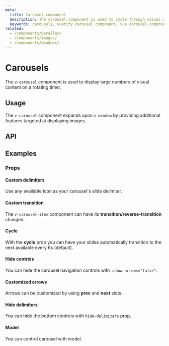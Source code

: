 ```yaml
---
meta:
  title: Carousel component
  description: The carousel component is used to cycle through visual content such as images or slides of text.
  keywords: carousels, vuetify carousel component, vue carousel component
related:
  - /components/parallax/
  - /components/images/
  - /components/windows/
---
```


# Carousels

The `v-carousel` component is used to display large numbers of visual content on a rotating timer.

<entry />

## Usage

The `v-carousel` component expands upon `v-window` by providing additional features targeted at displaying images.

<example file="v-carousel/usage" />

## API

<api-inline />

<!-- ## Sub-components

### v-carousel-item

v-carousel-item description -->

## Examples

### Props

#### Custom delimiters

Use any available icon as your carousel's slide delimiter.

<example file="v-carousel/prop-custom-icons" />

#### Custom transition

The `v-carousel-item` component can have its **transition/reverse-transition** changed.

<example file="v-carousel/prop-custom-transition" />

#### Cycle

With the **cycle** prop you can have your slides automatically transition to the next available every 6s (default).

<example file="v-carousel/prop-cycle" />

#### Hide controls

You can hide the carousel navigation controls with `:show-arrows="false"`.

<example file="v-carousel/prop-hide-controls" />

#### Customized arrows

Arrows can be customized by using **prev** and **next** slots.

<example file="v-carousel/slots-next-prev" />

#### Hide delimiters

You can hide the bottom controls with `hide-delimiters` prop.

<example file="v-carousel/prop-hide-delimiters" />

#### Model

You can control carousel with model.

<example file="v-carousel/prop-model" />

<backmatter />
